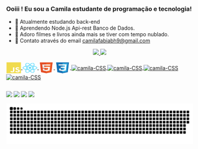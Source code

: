 ### Ooiii ! Eu sou a Camila estudante de programação e tecnologia!

- 🔭 Atualmente estudando back-end
- 🌱 Aprendendo Node.js Api-rest Banco de Dados.
- 🤗 Adoro filmes e livros ainda mais se tiver com tempo nublado.
- 💬 Contato através do email camilafabiabh9@gmail.com

<div align="center">
  <a href="https://github.com/CamilaCode7">
  <img height="180em" src="https://github-readme-stats.vercel.app/api?username=CamilaCode7&show_icons=true&theme=dracula&include_all_commits=true&count_private=true"/>
  <img height="180em" src="https://github-readme-stats.vercel.app/api/top-langs/?username=CamilaCode7&layout=compact&langs_count=7&theme=dracula"/>
</div>
  
<div style="display: inline_block"><br>
  <img align="center" alt="camila-Js" height="30" width="40" src="https://raw.githubusercontent.com/devicons/devicon/master/icons/javascript/javascript-plain.svg">
  <img align="center" alt="camila-React" height="30" width="40" src="https://raw.githubusercontent.com/devicons/devicon/master/icons/react/react-original.svg">
  <img align="center" alt="camila-HTML" height="30" width="40" src="https://raw.githubusercontent.com/devicons/devicon/master/icons/html5/html5-original.svg">
  <img align="center" alt="camila-CSS" height="30" width="40" src="https://raw.githubusercontent.com/devicons/devicon/master/icons/css3/css3-original.svg">
  <img align="center" alt="camila-CSS" height="30" width="40" src="https://cdn.jsdelivr.net/gh/devicons/devicon/icons/jest/jest-plain.svg" />
  <img align="center" alt="camila-CSS" height="30" width="40" src="https://cdn.jsdelivr.net/gh/devicons/devicon/icons/linux/linux-original.svg" />
  <img align="center" alt="camila-CSS" height="30" width="40" src="https://cdn.jsdelivr.net/gh/devicons/devicon/icons/mysql/mysql-original.svg" />
  <img align="center" alt="camila-CSS" height="30" width="40" src="https://cdn.jsdelivr.net/gh/devicons/devicon/icons/mongodb/mongodb-original.svg" /> 
</div>
  

  ##
  
  
<div>
  <a href="https://instagram.com" target="_blank"><img src="https://img.shields.io/badge/-Instagram-%23E4405F?style=for-the-badge&logo=instagram&logoColor=white" target="_blank"></a>
 	<a href="https://www.telegram" target="_blank"><img src="https://img.shields.io/badge/Telegram-2CA5E0?style=for-the-badge&logo=telegram&logoColor=white" target="_blank"></a> 
  <a href = "mailto:camilafabiabh9@gmail.com"><img src="https://img.shields.io/badge/Gmail-D14836?style=for-the-badge&logo=gmail&logoColor=white" target="_blank"></a>
  <a href="https://www.linkedin.com/in/camila-fabia-/" target="_blank"><img src="https://img.shields.io/badge/-LinkedIn-%230077B5?style=for-the-badge&logo=linkedin&logoColor=white" target="_blank"></a> 
  
   ![Snake animation](https://github.com/CamilaCode7/CamilaCode7/blob/output/github-contribution-grid-snake.svg)
  
</div>
